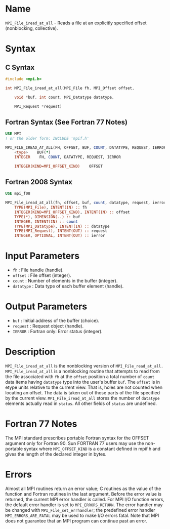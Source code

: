 # Name

`MPI_File_iread_at_all` - Reads a file at an explicitly specified
offset (nonblocking, collective).

# Syntax

## C Syntax

```c
#include <mpi.h>

int MPI_File_iread_at_all(MPI_File fh, MPI_Offset offset,

    void *buf, int count, MPI_Datatype datatype,

    MPI_Request *request)
```

## Fortran Syntax (See Fortran 77 Notes)

```fortran
USE MPI
! or the older form: INCLUDE 'mpif.h'

MPI_FILE_IREAD_AT_ALL(FH, OFFSET, BUF, COUNT, DATATYPE, REQUEST, IERROR)
    <type>    BUF(*)
    INTEGER    FH, COUNT, DATATYPE, REQUEST, IERROR

    INTEGER(KIND=MPI_OFFSET_KIND)    OFFSET
```

## Fortran 2008 Syntax

```fortran
USE mpi_f08

MPI_File_iread_at_all(fh, offset, buf, count, datatype, request, ierror)
    TYPE(MPI_File), INTENT(IN) :: fh
    INTEGER(KIND=MPI_OFFSET_KIND), INTENT(IN) :: offset
    TYPE(*), DIMENSION(..) :: buf
    INTEGER, INTENT(IN) :: count
    TYPE(MPI_Datatype), INTENT(IN) :: datatype
    TYPE(MPI_Request), INTENT(OUT) :: request
    INTEGER, OPTIONAL, INTENT(OUT) :: ierror
```


# Input Parameters

* `fh` : File handle (handle).
* `offset` : File offset (integer).
* `count` : Number of elements in the buffer (integer).
* `datatype` : Data type of each buffer element (handle).

# Output Parameters

* `buf` : Initial address of the buffer (choice).
* `request` : Request object (handle).
* `IERROR` : Fortran only: Error status (integer).

# Description

`MPI_File_iread_at_all` is the nonblocking version of
`MPI_File_read_at_all.`
`MPI_File_iread_at_all` is a nonblocking routine that attempts to read
from the file associated with `fh` at the `offset` position a total
number of `count` data items having `datatype` type into the user's
buffer `buf`. The `offset` is in etype units relative to the current
view. That is, holes are not counted when locating an offset. The data
is taken out of those parts of the file specified by the current view.
`MPI_File_iread_at_all` stores the number of `datatype` elements actually
read in `status`. All other fields of `status` are undefined.

# Fortran 77 Notes

The MPI standard prescribes portable Fortran syntax for the OFFSET
argument only for Fortran 90. Sun FORTRAN 77 users may use the
non-portable syntax
where `MPI_OFFSET_KIND` is a constant defined in mpif.h and gives the
length of the declared integer in bytes.

# Errors

Almost all MPI routines return an error value; C routines as the value
of the function and Fortran routines in the last argument.
Before the error value is returned, the current MPI error handler is
called. For MPI I/O function errors, the default error handler is set to
`MPI_ERRORS_RETURN`. The error handler may be changed with
`MPI_File_set_errhandler`; the predefined error handler
`MPI_ERRORS_ARE_FATAL` may be used to make I/O errors fatal. Note that MPI
does not guarantee that an MPI program can continue past an error.
